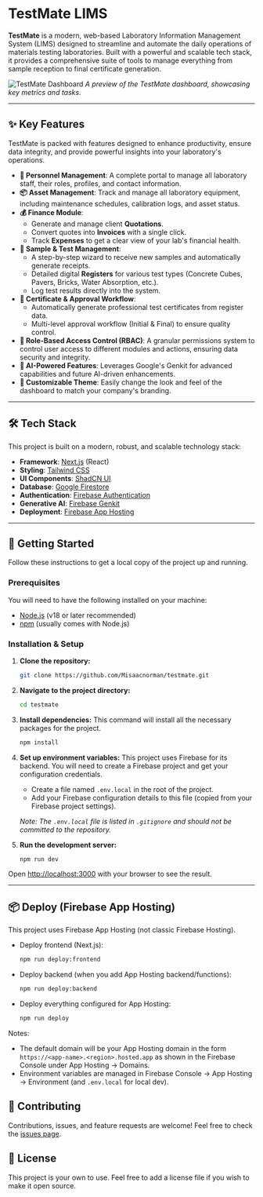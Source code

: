 # TestMate LIMS

**TestMate** is a modern, web-based Laboratory Information Management System (LIMS) designed to streamline and automate the daily operations of materials testing laboratories. Built with a powerful and scalable tech stack, it provides a comprehensive suite of tools to manage everything from sample reception to final certificate generation.

![TestMate Dashboard](https://picsum.photos/seed/dashboard/1200/600)
*A preview of the TestMate dashboard, showcasing key metrics and tasks.*

---

## ✨ Key Features

TestMate is packed with features designed to enhance productivity, ensure data integrity, and provide powerful insights into your laboratory's operations.

-   **👤 Personnel Management**: A complete portal to manage all laboratory staff, their roles, profiles, and contact information.
-   **📦 Asset Management**: Track and manage all laboratory equipment, including maintenance schedules, calibration logs, and asset status.
-   **💰 Finance Module**:
    -   Generate and manage client **Quotations**.
    -   Convert quotes into **Invoices** with a single click.
    -   Track **Expenses** to get a clear view of your lab's financial health.
-   **🧪 Sample & Test Management**:
    -   A step-by-step wizard to receive new samples and automatically generate receipts.
    -   Detailed digital **Registers** for various test types (Concrete Cubes, Pavers, Bricks, Water Absorption, etc.).
    -   Log test results directly into the system.
-   **📜 Certificate & Approval Workflow**:
    -   Automatically generate professional test certificates from register data.
    -   Multi-level approval workflow (Initial & Final) to ensure quality control.
-   **🔐 Role-Based Access Control (RBAC)**: A granular permissions system to control user access to different modules and actions, ensuring data security and integrity.
-   **🤖 AI-Powered Features**: Leverages Google's Genkit for advanced capabilities and future AI-driven enhancements.
-   **🎨 Customizable Theme**: Easily change the look and feel of the dashboard to match your company's branding.

---

## 🛠️ Tech Stack

This project is built on a modern, robust, and scalable technology stack:

-   **Framework**: [Next.js](https://nextjs.org/) (React)
-   **Styling**: [Tailwind CSS](https://tailwindcss.com/)
-   **UI Components**: [ShadCN UI](https://ui.shadcn.com/)
-   **Database**: [Google Firestore](https://firebase.google.com/docs/firestore)
-   **Authentication**: [Firebase Authentication](https://firebase.google.com/docs/auth)
-   **Generative AI**: [Firebase Genkit](https://firebase.google.com/docs/genkit)
-   **Deployment**: [Firebase App Hosting](https://firebase.google.com/docs/app-hosting)

---

## 🚀 Getting Started

Follow these instructions to get a local copy of the project up and running.

### Prerequisites

You will need to have the following installed on your machine:
-   [Node.js](https://nodejs.org/) (v18 or later recommended)
-   [npm](https://www.npmjs.com/) (usually comes with Node.js)

### Installation & Setup

1.  **Clone the repository:**
    ```bash
    git clone https://github.com/Misaacnorman/testmate.git
    ```

2.  **Navigate to the project directory:**
    ```bash
    cd testmate
    ```

3.  **Install dependencies:**
    This command will install all the necessary packages for the project.
    ```bash
    npm install
    ```

4.  **Set up environment variables:**
    This project uses Firebase for its backend. You will need to create a Firebase project and get your configuration credentials.
    - Create a file named `.env.local` in the root of the project.
    - Add your Firebase configuration details to this file (copied from your Firebase project settings).

    *Note: The `.env.local` file is listed in `.gitignore` and should not be committed to the repository.*

5.  **Run the development server:**
    ```bash
    npm run dev
    ```

Open [http://localhost:3000](http://localhost:3000) with your browser to see the result.

---

## 📦 Deploy (Firebase App Hosting)

This project uses Firebase App Hosting (not classic Firebase Hosting).

- Deploy frontend (Next.js):
  ```bash
  npm run deploy:frontend
  ```

- Deploy backend (when you add App Hosting backend/functions):
  ```bash
  npm run deploy:backend
  ```

- Deploy everything configured for App Hosting:
  ```bash
  npm run deploy
  ```

Notes:
- The default domain will be your App Hosting domain in the form `https://<app-name>.<region>.hosted.app` as shown in the Firebase Console under App Hosting → Domains.
- Environment variables are managed in Firebase Console → App Hosting → Environment (and `.env.local` for local dev).

## 🤝 Contributing

Contributions, issues, and feature requests are welcome! Feel free to check the [issues page](https://github.com/Misaacnorman/testmate/issues).

## 📄 License

This project is your own to use. Feel free to add a license file if you wish to make it open source.
